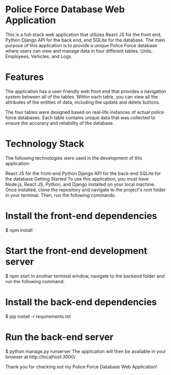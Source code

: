# Police Force Database Web Application
This is a full-stack web application that utilizes React JS for the front end, Python Django API for the back end, and SQLite for the database. The main purpose of this application is to provide a unique Police Force database where users can view and manage data in four different tables: Units, Employees, Vehicles, and Logs.

# Features
The application has a user-friendly web front end that provides a navigation system between all of the tables. Within each table, you can view all the attributes of the entities of data, including the update and delete buttons.

The four tables were designed based on real-life instances of actual police force databases. Each table contains unique data that was collected to ensure the accuracy and reliability of the database.

# Technology Stack
The following technologies were used in the development of this application:

React JS for the front-end
Python Django API for the back-end
SQLite for the database
Getting Started
To use this application, you must have Node.js, React JS, Python, and Django installed on your local machine. Once installed, clone the repository and navigate to the project's root folder in your terminal. Then, run the following commands:

# Install the front-end dependencies
$ npm install

# Start the front-end development server
$ npm start
In another terminal window, navigate to the backend folder and run the following command:

# Install the back-end dependencies
$ pip install -r requirements.txt

# Run the back-end server
$ python manage.py runserver
The application will then be available in your browser at http://localhost:3000/.


Thank you for checking out my Police Force Database Web Application!
